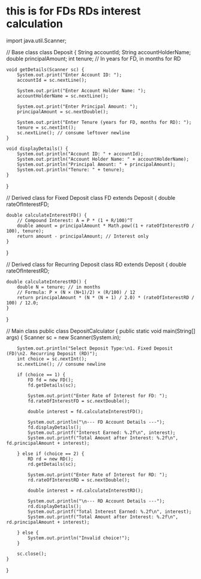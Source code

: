 # this is for FDs RDs interest calculation

import java.util.Scanner;

// Base class
class Deposit {
    String accountId;
    String accountHolderName;
    double principalAmount;
    int tenure; // In years for FD, in months for RD

    void getDetails(Scanner sc) {
        System.out.print("Enter Account ID: ");
        accountId = sc.nextLine();

        System.out.print("Enter Account Holder Name: ");
        accountHolderName = sc.nextLine();

        System.out.print("Enter Principal Amount: ");
        principalAmount = sc.nextDouble();

        System.out.print("Enter Tenure (years for FD, months for RD): ");
        tenure = sc.nextInt();
        sc.nextLine(); // consume leftover newline
    }

    void displayDetails() {
        System.out.println("Account ID: " + accountId);
        System.out.println("Account Holder Name: " + accountHolderName);
        System.out.println("Principal Amount: " + principalAmount);
        System.out.println("Tenure: " + tenure);
    }
}

// Derived class for Fixed Deposit
class FD extends Deposit {
    double rateOfInterestFD;

    double calculateInterestFD() {
        // Compound Interest: A = P * (1 + R/100)^T
        double amount = principalAmount * Math.pow((1 + rateOfInterestFD / 100), tenure);
        return amount - principalAmount; // Interest only
    }
}

// Derived class for Recurring Deposit
class RD extends Deposit {
    double rateOfInterestRD;

    double calculateInterestRD() {
        double N = tenure; // in months
        // Formula: P × (N × (N+1)/2) × (R/100) / 12
        return principalAmount * (N * (N + 1) / 2.0) * (rateOfInterestRD / 100) / 12.0;
    }
}

// Main class
public class DepositCalculator {
    public static void main(String[] args) {
        Scanner sc = new Scanner(System.in);

        System.out.println("Select Deposit Type:\n1. Fixed Deposit (FD)\n2. Recurring Deposit (RD)");
        int choice = sc.nextInt();
        sc.nextLine(); // consume newline

        if (choice == 1) {
            FD fd = new FD();
            fd.getDetails(sc);

            System.out.print("Enter Rate of Interest for FD: ");
            fd.rateOfInterestFD = sc.nextDouble();

            double interest = fd.calculateInterestFD();

            System.out.println("\n--- FD Account Details ---");
            fd.displayDetails();
            System.out.printf("Interest Earned: %.2f\n", interest);
            System.out.printf("Total Amount after Interest: %.2f\n", fd.principalAmount + interest);

        } else if (choice == 2) {
            RD rd = new RD();
            rd.getDetails(sc);

            System.out.print("Enter Rate of Interest for RD: ");
            rd.rateOfInterestRD = sc.nextDouble();

            double interest = rd.calculateInterestRD();

            System.out.println("\n--- RD Account Details ---");
            rd.displayDetails();
            System.out.printf("Total Interest Earned: %.2f\n", interest);
            System.out.printf("Total Amount after Interest: %.2f\n", rd.principalAmount + interest);

        } else {
            System.out.println("Invalid choice!");
        }

        sc.close();
    }
}
